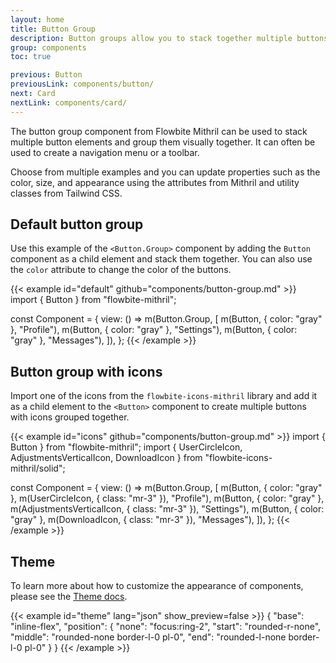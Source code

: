 ```yaml
---
layout: home
title: Button Group
description: Button groups allow you to stack together multiple buttons in a single line horizontally based on multiple styles and sizes using Mithril and Tailwind CSS
group: components
toc: true

previous: Button
previousLink: components/button/
next: Card
nextLink: components/card/
---
```


The button group component from Flowbite Mithril can be used to stack multiple button elements and group them visually together. It can often be used to create a navigation menu or a toolbar.

Choose from multiple examples and you can update properties such as the color, size, and appearance using the attributes from Mithril and utility classes from Tailwind CSS.

## Default button group

Use this example of the `<Button.Group>` component by adding the `Button` component as a child element and stack them together. You can also use the `color` attribute to change the color of the buttons.

{{< example id="default" github="components/button-group.md" >}}
import { Button } from "flowbite-mithril";

const Component = {
  view: () =>
    m(Button.Group, [
      m(Button, { color: "gray" }, "Profile"),
      m(Button, { color: "gray" }, "Settings"),
      m(Button, { color: "gray" }, "Messages"),
    ]),
};
{{< /example >}}

## Button group with icons

Import one of the icons from the `flowbite-icons-mithril` library and add it as a child element to the `<Button>` component to create multiple buttons with icons grouped together.

{{< example id="icons" github="components/button-group.md" >}}
import { Button } from "flowbite-mithril";
import { UserCircleIcon, AdjustmentsVerticalIcon, DownloadIcon } from "flowbite-icons-mithril/solid";

const Component = {
  view: () =>
    m(Button.Group, [
      m(Button, { color: "gray" }, m(UserCircleIcon, { class: "mr-3" }), "Profile"),
      m(Button, { color: "gray" }, m(AdjustmentsVerticalIcon, { class: "mr-3" }), "Settings"),
      m(Button, { color: "gray" }, m(DownloadIcon, { class: "mr-3" }), "Messages"),
    ]),
};
{{< /example >}}

## Theme

To learn more about how to customize the appearance of components, please see the [Theme docs](https://alexferl.github.io/flowbite-mithril/customize/theme/).

{{< example id="theme" lang="json" show_preview=false >}}
{
  "base": "inline-flex",
  "position": {
    "none": "focus:ring-2",
    "start": "rounded-r-none",
    "middle": "rounded-none border-l-0 pl-0",
    "end": "rounded-l-none border-l-0 pl-0"
  }
}
{{< /example >}}
